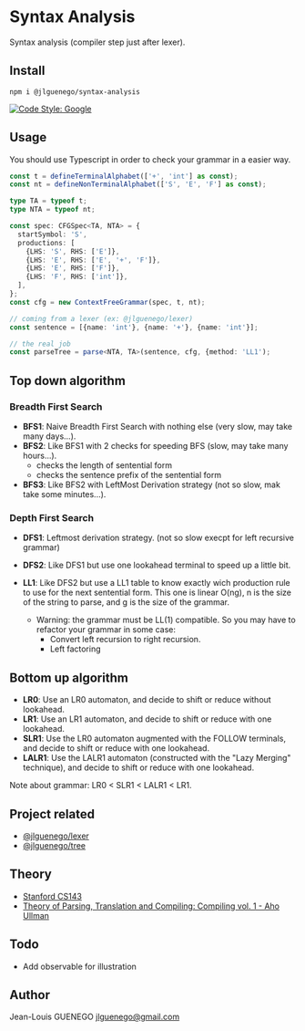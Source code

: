 # Syntax Analysis

Syntax analysis (compiler step just after lexer).

## Install

```
npm i @jlguenego/syntax-analysis
```

[![Code Style: Google](https://img.shields.io/badge/code%20style-google-blueviolet.svg)](https://github.com/google/gts)

## Usage

You should use Typescript in order to check your grammar in a easier way.

```ts
const t = defineTerminalAlphabet(['+', 'int'] as const);
const nt = defineNonTerminalAlphabet(['S', 'E', 'F'] as const);

type TA = typeof t;
type NTA = typeof nt;

const spec: CFGSpec<TA, NTA> = {
  startSymbol: 'S',
  productions: [
    {LHS: 'S', RHS: ['E']},
    {LHS: 'E', RHS: ['E', '+', 'F']},
    {LHS: 'E', RHS: ['F']},
    {LHS: 'F', RHS: ['int']},
  ],
};
const cfg = new ContextFreeGrammar(spec, t, nt);

// coming from a lexer (ex: @jlguenego/lexer)
const sentence = [{name: 'int'}, {name: '+'}, {name: 'int'}];

// the real job
const parseTree = parse<NTA, TA>(sentence, cfg, {method: 'LL1');
```

## Top down algorithm

### Breadth First Search

- **BFS1**: Naive Breadth First Search with nothing else (very slow, may take many days...).
- **BFS2**: Like BFS1 with 2 checks for speeding BFS (slow, may take many hours...).
  - checks the length of sentential form
  - checks the sentence prefix of the sentential form
- **BFS3**: Like BFS2 with LeftMost Derivation strategy (not so slow, mak take some minutes...).

### Depth First Search

- **DFS1**: Leftmost derivation strategy. (not so slow execpt for left recursive grammar)
- **DFS2**: Like DFS1 but use one lookahead terminal to speed up a little bit.

- **LL1**: Like DFS2 but use a LL1 table to know exactly wich production rule to use for the next sentential form.
  This one is linear O(ng), n is the size of the string to parse, and g is the size of the grammar.
  - Warning: the grammar must be LL(1) compatible. So you may have to refactor your grammar in some case:
    - Convert left recursion to right recursion.
    - Left factoring

## Bottom up algorithm

- **LR0**: Use an LR0 automaton, and decide to shift or reduce without lookahead.
- **LR1**: Use an LR1 automaton, and decide to shift or reduce with one lookahead.
- **SLR1**: Use the LR0 automaton augmented with the FOLLOW terminals, and decide to shift or reduce with one lookahead.
- **LALR1**: Use the LALR1 automaton (constructed with the "Lazy Merging" technique), and decide to shift or reduce with one lookahead.

Note about grammar: LR0 < SLR1 < LALR1 < LR1.

## Project related

- [@jlguenego/lexer](https://github.com/jlguenego/lexer)
- [@jlguenego/tree](https://github.com/jlguenego/tree)

## Theory

- [Stanford CS143](https://web.stanford.edu/class/archive/cs/cs143/cs143.1128/)
- [Theory of Parsing, Translation and Compiling: Compiling vol. 1 - Aho Ullman](https://dl.acm.org/doi/pdf/10.5555/578789)

## Todo

- Add observable for illustration

## Author

Jean-Louis GUENEGO <jlguenego@gmail.com>
